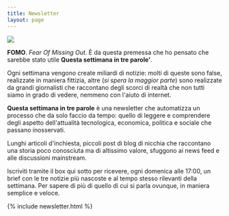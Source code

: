 ```yaml
---
title: Newsletter
layout: page
---
```

<img class="image" src="{{site.url}}/assets/images/newsletter_preamble_cover.png">

**FOMO**. *Fear Of Missing Out*. È da questa premessa che ho pensato che sarebbe stato
utile **Questa settimana in tre parole'**.

Ogni settimana vengono create miliardi di notizie: molti di queste sono false,
realizzate in maniera fittizia, altre (*si spera la maggior parte*) sono realizzate
da grandi giornalisti che raccontano degli scorci di realtà che non tutti siamo
in grado di vedere, nemmeno con l'aiuto di internet.

**Questa settimana in tre parole** è una newsletter che automatizza un processo che
da solo faccio da tempo: quello di leggere e comprendere degli aspetto dell'attualità
tecnologica, economica, politica e sociale che passano inosservati.

Lunghi articoli d'inchiesta, piccoli post di blog di nicchia che raccontano una
storia poco conosciuta ma di altissimo valore, sfuggono ai news feed e alle
discussioni mainstream.

Iscriviti tramite il box qui sotto per ricevere, ogni domenica alle 17:00, un brief
 con le tre notizie più nascoste e al tempo stesso rilevanti della settimana.
Per sapere di più di quello di cui si parla ovunque, in maniera semplice e veloce.

{% include newsletter.html %}
